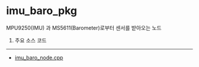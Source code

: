 imu_baro_pkg
===================
MPU9250(IMU) 과 MS5611(Barometer)로부터 센서를 받아오는 노드

1. 주요 소스 코드
-------------------
* [imu_baro_node.cpp](https://github.com/dydwo92/alphaD-ROS/blob/master/alphad-ros-pkg/sensor-pkg/imu_baro_pkg/src/imu_baro_node.cpp)
